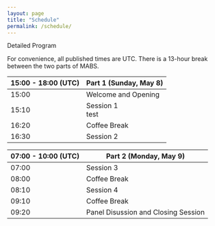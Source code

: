 ```yaml
---
layout: page
title: "Schedule"
permalink: /schedule/
---
```


Detailed Program

For convenience, all published times are UTC. There is a 13-hour break between the two parts of MABS. 

|15:00 - 18:00 (UTC)|Part 1 (Sunday, May 8)|
|-----|-----| 
| 15:00 | Welcome and Opening |
| 15:10 | Session 1 </br> test |
| 16:20 | Coffee Break |
| 16:30 | Session 2 |

|07:00 - 10:00 (UTC)|Part 2 (Monday, May 9)|
|-----|-----| 
| 07:00 | Session 3 |
| 08:00 | Coffee Break |
| 08:10 | Session 4 |
| 09:10 | Coffee Break |
| 09:20 | Panel Disussion and Closing Session |
